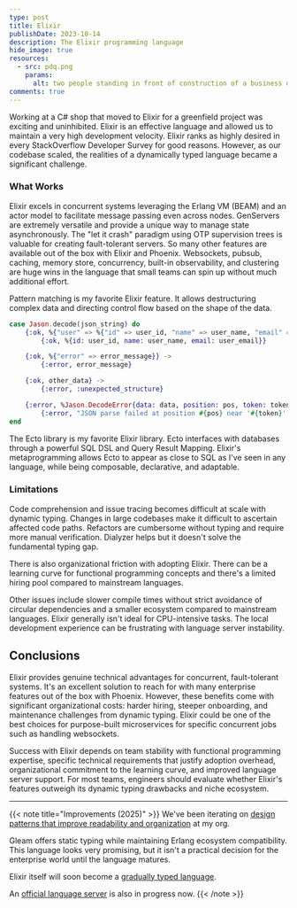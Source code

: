 ```yaml
---
type: post
title: Elixir
publishDate: 2023-10-14
description: The Elixir programming language
hide_image: true
resources:
  - src: pdq.png
    params:
      alt: two people standing in front of construction of a business office
comments: true
---
```


Working at a C# shop that moved to Elixir for a greenfield project was exciting and uninhibited. Elixir is an effective language and allowed us to maintain a very high development velocity. Elixir ranks as highly desired in every StackOverflow Developer Survey for good reasons. However, as our codebase scaled, the realities of a dynamically typed language became a significant challenge.

### What Works

Elixir excels in concurrent systems leveraging the Erlang VM (BEAM) and an actor model to facilitate message passing even across nodes. GenServers are extremely versatile and provide a unique way to manage state asynchronously. The "let it crash" paradigm using OTP supervision trees is valuable for creating fault-tolerant servers. So many other features are available out of the box with Elixir and Phoenix. Websockets, pubsub, caching, memory store, concurrency, built-in observability, and clustering are huge wins in the language that small teams can spin up without much additional effort.

Pattern matching is my favorite Elixir feature. It allows destructuring complex data and directing control flow based on the shape of the data.

```elixir
case Jason.decode(json_string) do
    {:ok, %{"user" => %{"id" => user_id, "name" => user_name, "email" => user_email}}} ->
        {:ok, %{id: user_id, name: user_name, email: user_email}}

    {:ok, %{"error" => error_message}} ->
        {:error, error_message}

    {:ok, other_data} ->
        {:error, :unexpected_structure}

    {:error, %Jason.DecodeError{data: data, position: pos, token: token}} ->
        {:error, "JSON parse failed at position #{pos} near '#{token}': #{data}"}
end
```

The Ecto library is my favorite Elixir library. Ecto interfaces with databases through a powerful SQL DSL and Query Result Mapping. Elixir's metaprogramming allows Ecto to appear as close to SQL as I've seen in any language, while being composable, declarative, and adaptable.

### Limitations

Code comprehension and issue tracing becomes difficult at scale with dynamic typing. Changes in large codebases make it difficult to ascertain affected code paths. Refactors are cumbersome without typing and require more manual verification. Dialyzer helps but it doesn't solve the fundamental typing gap.

There is also organizational friction with adopting Elixir. There can be a learning curve for functional programming concepts and there's a limited hiring pool compared to mainstream languages.

Other issues include slower compile times without strict avoidance of circular dependencies and a smaller ecosystem compared to mainstream languages. Elixir generally isn't ideal for CPU-intensive tasks. The local development experience can be frustrating with language server instability.

## Conclusions

Elixir provides genuine technical advantages for concurrent, fault-tolerant systems. It's an excellent solution to reach for with many enterprise features out of the box with Phoenix. However, these benefits come with significant organizational costs: harder hiring, steeper onboarding, and maintenance challenges from dynamic typing. Elixir could be one of the best choices for purpose-built microservices for specific concurrent jobs such as handling websockets.

Success with Elixir depends on team stability with functional programming expertise, specific technical requirements that justify adoption overhead, organizational commitment to the learning curve, and improved language server support. For most teams, engineers should evaluate whether Elixir's features outweigh its dynamic typing drawbacks and niche ecosystem.

---

{{< note title="Improvements (2025)" >}}
We've been iterating on [design patterns that improve readability and organization](/boundary) at my org.

Gleam offers static typing while maintaining Erlang ecosystem compatibility. This language looks very promising, but it isn't a practical decision for the enterprise world until the language matures.

Elixir itself will soon become a [gradually typed language](https://hexdocs.pm/elixir/main/gradual-set-theoretic-types.html).

An [official language server](https://github.com/elixir-lang/expert) is also in progress now.
{{< /note >}}
